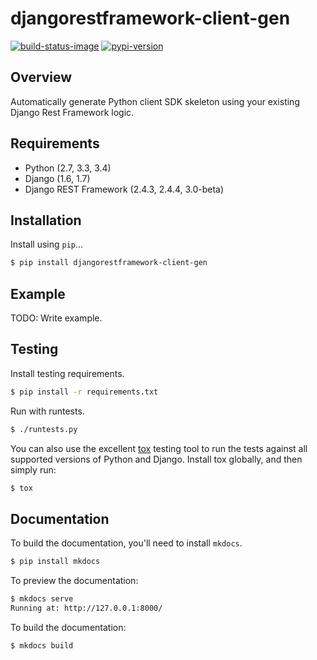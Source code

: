 # djangorestframework-client-gen

[![build-status-image]][travis]
[![pypi-version]][pypi]

## Overview

Automatically generate Python client SDK skeleton using your existing Django Rest Framework logic.

## Requirements

* Python (2.7, 3.3, 3.4)
* Django (1.6, 1.7)
* Django REST Framework (2.4.3, 2.4.4, 3.0-beta)

## Installation

Install using `pip`...

```bash
$ pip install djangorestframework-client-gen
```

## Example

TODO: Write example.

## Testing

Install testing requirements.

```bash
$ pip install -r requirements.txt
```

Run with runtests.

```bash
$ ./runtests.py
```

You can also use the excellent [tox](http://tox.readthedocs.org/en/latest/) testing tool to run the tests against all supported versions of Python and Django. Install tox globally, and then simply run:

```bash
$ tox
```

## Documentation

To build the documentation, you'll need to install `mkdocs`.

```bash
$ pip install mkdocs
```

To preview the documentation:

```bash
$ mkdocs serve
Running at: http://127.0.0.1:8000/
```

To build the documentation:

```bash
$ mkdocs build
```


[build-status-image]: https://secure.travis-ci.org/kevinlondon/django-rest-framework-client-gen.png?branch=master
[travis]: http://travis-ci.org/kevinlondon/django-rest-framework-client-gen?branch=master
[pypi-version]: https://pypip.in/version/djangorestframework-client-gen/badge.svg
[pypi]: https://pypi.python.org/pypi/djangorestframework-client-gen
